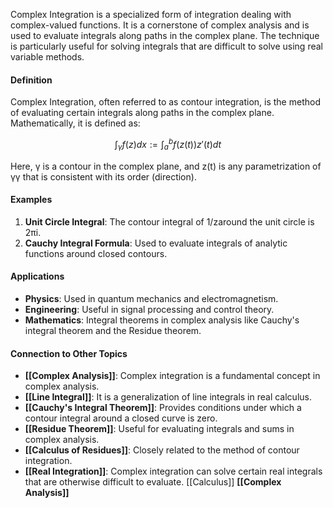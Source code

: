 Complex Integration is a specialized form of integration dealing with complex-valued functions. It is a cornerstone of complex analysis and is used to evaluate integrals along paths in the complex plane. The technique is particularly useful for solving integrals that are difficult to solve using real variable methods.

#### Definition

Complex Integration, often referred to as contour integration, is the method of evaluating certain integrals along paths in the complex plane. Mathematically, it is defined as:

$$\int_{\gamma} f(z) dx := \int_{a}^{b} f(z(t)) z'(t) dt$$

Here, γ is a contour in the complex plane, and z(t) is any parametrization of γγ that is consistent with its order (direction).

#### Examples

1. **Unit Circle Integral**: The contour integral of 1/z​ around the unit circle is 2πi.
2. **Cauchy Integral Formula**: Used to evaluate integrals of analytic functions around closed contours.

#### Applications

- **Physics**: Used in quantum mechanics and electromagnetism.
- **Engineering**: Useful in signal processing and control theory.
- **Mathematics**: Integral theorems in complex analysis like Cauchy's integral theorem and the Residue theorem.

#### Connection to Other Topics

- **[[Complex Analysis]]**: Complex integration is a fundamental concept in complex analysis.
- **[[Line Integral]]**: It is a generalization of line integrals in real calculus.
- **[[Cauchy's Integral Theorem]]**: Provides conditions under which a contour integral around a closed curve is zero.
- **[[Residue Theorem]]**: Useful for evaluating integrals and sums in complex analysis.
- **[[Calculus of Residues]]**: Closely related to the method of contour integration.
- **[[Real Integration]]**: Complex integration can solve certain real integrals that are otherwise difficult to evaluate.
[[Calculus]]
**[[Complex Analysis]]**